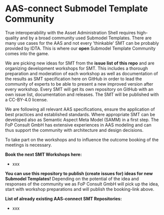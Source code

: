 # AAS-connect Submodel Template Community
True interoperability with the Asset Administration Shell requires high-quality and by a broad community used Submodel Templates. There are many use cases for the AAS and not every 'thinkable' SMT can be probably provided by IDTA. This is where our **open** Submodel Template Community comes into the game.  

We are picking new ideas for SMT from the **issue list of this repo** and are organizing development workshops for SMT. This includes a thorough preparation and moderation of each workshop as well as documentation of the results as SMT specification here on GitHub in order to lead the community of experts to be able to present a new improved version after every workshop. Every SMT will get its own repository on GitHub with an own issue list, documentation and releases. The SMT will be published with a CC-BY-4.0 license.  

We are following all relevant AAS specifications, ensure the application of best practices and established standards. Where appropriate SMT can be developed also as Semantic Aspect Meta Model (SAMM) in a first step.
The FoP Consult GmbH has extensive experiences in AAS modeling and can thus support the community with architecture and design decisions.

To take part on the workshops and to influence the outcome booking of the meetings is necessary.

**Book the next SMT Workshops here:**
- xxx


**You can use this repository to publish (create issues for) ideas for new Submodel Templates!** Depending on the potential of the idea and responses of the community we as FoP Consult GmbH will pick up the idea, start with workshop preparations and will publish the booking-link above.

**List of already existing AAS-connect SMT Repositories:**
- xxx
